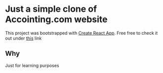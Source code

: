 # Just a simple clone of Accointing.com website

This project was bootstrapped with [Create React App](https://github.com/facebook/create-react-app).
Free free to check it out under [this](https://accointing.netlify.app/) link

## Why

Just for learning purposes

